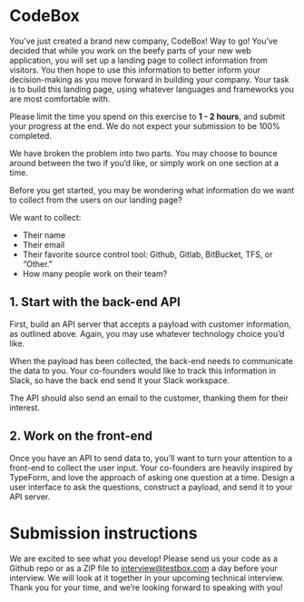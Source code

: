 # CodeBox

You’ve just created a brand new company, CodeBox! Way to go! You’ve decided that while you work on the beefy parts of your new web application, you will set up a landing page to collect information from visitors. You then hope to use this information to better inform your decision-making as you move forward in building your company. Your task is to build this landing page, using whatever languages and frameworks you are most comfortable with. 

Please limit the time you spend on this exercise to **1 - 2 hours**, and submit your progress at the end. We do not expect your submission to be 100% completed. 

We have broken the problem into two parts. You may choose to bounce around between the two if you’d like, or simply work on one section at a time.

Before you get started, you may be wondering what information do we want to collect from the users on our landing page?

We want to collect:

* Their name
* Their email
* Their favorite source control tool: Github, Gitlab, BitBucket, TFS, or “Other.”
* How many people work on their team?

## 1. Start with the back-end API

First, build an API server that accepts a payload with customer information, as outlined above. Again, you may use whatever technology choice you’d like.

When the payload has been collected, the back-end needs to communicate the data to you. Your co-founders would like to track this information in Slack, so have the back end send it your Slack workspace. 

The API should also send an email to the customer, thanking them for their interest.

## 2. Work on the front-end

Once you have an API to send data to, you’ll want to turn your attention to a front-end to collect the user input. Your co-founders are heavily inspired by TypeForm, and love the approach of asking one question at a time. Design a user interface to ask the questions, construct a payload, and send it to your API server.

# Submission instructions

We are excited to see what you develop! Please send us your code as a Github repo or as a ZIP file to interview@testbox.com a day before your interview. We will look at it together in your upcoming technical interview. Thank you for your time, and we’re looking forward to speaking with you!

